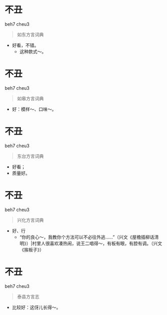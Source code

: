 # 不丑
beh7 cheu3
> 如东方言词典
- 好看，不错。
  - 这种款式～。

# 不丑
beh7 cheu3
> 如皋方言词典
- 好：模样～、口味～。

# 不丑
beh7 cheu3
> 东台方言词典
- 好看；
- 质量好。

# 不丑
beh7 cheu3
> 兴化方言词典
- 好、行
  - “你的良心～，我教你个方法可以不必往外逃……”（兴文《屋檐插柳话清明》）|村里人很喜欢凑热闹，说王二唱得～，有板有眼，有腔有调。（兴文《挨板子》）

# 不丑
beh7 cheu3
> 泰县方言志
- 比较好：这伢儿长得～。
